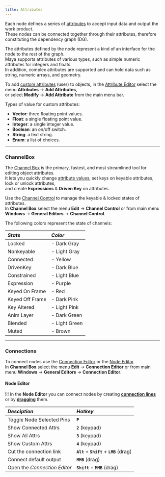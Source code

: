 ```yaml
---
title: Attributes
---
```


Each node defines a series of [attributes](https://help.autodesk.com/view/MAYAUL/2020/ENU/?guid=GUID-D53B9E3D-E6E3-4CC3-A38F-3AA3A09205E5) to accept input data and output the work product.  
These nodes can be connected together through their attributes, therefore constituting the dependency graph (DG).

The attributes defined by the node represent a kind of an interface for the node to the rest of the graph.  
Maya supports attributes of various types, such as simple numeric attributes for integers and floats.  
In addition, complex attributes are supported and can hold data such as string, numeric arrays, and geometry.  

To add [custom attributes](https://help.autodesk.com/view/MAYAUL/2020/ENU/?guid=GUID-EC37B453-05D8-4A60-B6A9-57895363759E) (user) to objects, in the [Attribute Editor](https://help.autodesk.com/view/MAYAUL/2020/ENU/?guid=GUID-67A58D31-4722-4769-B3E6-1A35B5B53BED) select the menu **Attributes** -> **Add Attributes**,  
or select **Modify** -> **Add Attribute** from the main menu bar.  

Types of value for custom attributes:
- **Vector**: three floating point values.
- **Float**: a single floating point value.
- **Integer**: a single integer value.
- **Boolean**: an on/off switch.
- **String**: a text string.
- **Enum**: a list of choices.

___
### ChannelBox

The [Channel Box](https://help.autodesk.com/view/MAYAUL/2020/ENU/?guid=GUID-4C954FB2-8B6A-4BBD-9695-DF432616D0D2) is the primary, fastest, and most streamlined tool for editing object attributes.  
It lets you quickly change [attribute values](https://help.autodesk.com/view/MAYAUL/2020/ENU/?guid=GUID-6F862011-4578-40A0-9902-786CA2A44AE5), set keys on keyable attributes, lock or unlock attributes,  
and create **Expressions** & **Driven Key** on attributes.  

Use the [Channel Control](https://help.autodesk.com/view/MAYAUL/2020/ENU/?guid=GUID-5636D755-8FA3-4E72-83AD-A67956727D55) to manage the keyable & locked states of attributes.  
In **Channel Box** select the menu **Edit** -> **Channel Control** or from main menu **Windows** -> **General Editors** -> **Channel Control**.  

The following colors represent the state of channels:

| *State* | *Color* |
|:--------- |:---------- | 
| Locked | <i class="fa fa-square" style="color:#5C6874;"></i> - Dark Gray  
| Nonkeyable | <i class="fa fa-square" style="color:#949494;"></i> - Light Gray  
| Connected | <i class="fa fa-square" style="color:#F1F1A5;"></i> - Yellow  
| DrivenKey | <i class="fa fa-square" style="color:#5099DA;"></i> - Dark Blue  
| Constrained | <i class="fa fa-square" style="color:#A3CBF0;"></i> - Light Blue  
| Expression | <i class="fa fa-square" style="color:#CBA5F1;"></i> - Purple  
| Keyed On Frame | <i class="fa fa-square" style="color:#CD2729;"></i> - Red  
| Keyed Off Frame | <i class="fa fa-square" style="color:#DD727A;"></i> - Dark Pink  
| Key Altered | <i class="fa fa-square" style="color:#FEC9C6;"></i> - Light Pink  
| Anim Layer | <i class="fa fa-square" style="color:#50B4AD;"></i> - Dark Green  
| Blended | <i class="fa fa-square" style="color:#ACF1AC;"></i> - Light Green  
| Muted | <i class="fa fa-square" style="color:#BFA182;"></i> - Brown  

___
### Connections

To connect nodes use the [Connection Editor](https://help.autodesk.com/view/MAYAUL/2020/ENU/?guid=GUID-2622D368-1DD5-45BA-9560-93626A5751FD) or the [Node Editor](https://help.autodesk.com/view/MAYAUL/2020/ENU/?guid=GUID-23277302-6665-465F-8579-9BC734228F69).  
In **Channel Box** select the menu **Edit** -> **Connection Editor** or from main menu **Windows** -> **General Editors** -> **Connection Editor**.  

#### Node Editor

!!!  In the **Node Editor** you can connect nodes by creating [**connection lines**](https://help.autodesk.com/view/MAYAUL/2020/ENU/?guid=GUID-C6E5588F-40A4-4B1E-9C02-A29DA9A4650F) or by [**dragging**](https://help.autodesk.com/view/MAYAUL/2020/ENU/?guid=GUID-591E9EB3-7B11-456D-92C2-0A6B470079FC) them.  

| *Desciption* | *Hotkey* |
|:---------------- |:------------ |
| Toggle Node Selected Pins | **`P`**  
| Show Connected Attrs | **`2`** (keypad)  
| Show All Attrs | **`3`** (keypad)  
| Show Custom Attrs | **`4`** (keypad)  
| Cut the connection link | **`Alt`** + **`Shift`** + **`LMB`** (drag)  
| Connect default output | **`MMB`** (drag)  
| Open the *Connection Editor* | **`Shift`** + **`MMB`** (drag)  
